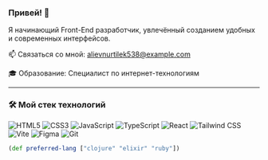 ### Привей! 👋

Я начинающий Front-End разработчик, увлечённый созданием удобных и современных интерфейсов.  

📫 Связаться со мной: alievnurtilek538@example.com

🎓 Образование: Специалист по интернет-технологиям

---

### 🛠️ Мой стек технологий

![HTML5](https://img.shields.io/badge/-HTML5-E34F26?style=flat-square&logo=html5&logoColor=white)
![CSS3](https://img.shields.io/badge/-CSS3-1572B6?style=flat-square&logo=css3&logoColor=white)
![JavaScript](https://img.shields.io/badge/-JAVASCRIPT-F7DF1E?style=flat-square&logo=javascript&logoColor=black)
![TypeScript](https://img.shields.io/badge/-TYPESCRIPT-3178C6?style=flat-square&logo=typescript&logoColor=white)
![React](https://img.shields.io/badge/-REACT-61DAFB?style=flat-square&logo=react&logoColor=black)
![Tailwind CSS](https://img.shields.io/badge/-TAILWIND-06B6D4?style=flat-square&logo=tailwindcss&logoColor=white)
![Vite](https://img.shields.io/badge/-VITE-646CFF?style=flat-square&logo=vite&logoColor=white)
![Figma](https://img.shields.io/badge/-FIGMA-F24E1E?style=flat-square&logo=figma&logoColor=white)
![Git](https://img.shields.io/badge/-GIT-F05032?style=flat-square&logo=git&logoColor=white)


```clojure
(def preferred-lang ["clojure" "elixir" "ruby"])
